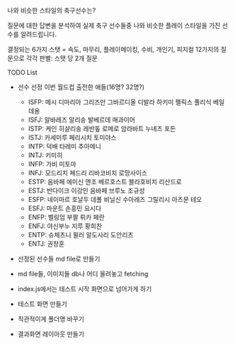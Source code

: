 나와 비슷한 스타일의 축구선수는?

질문에 대한 답변을 분석하여 실제 축구 선수들중 나와 비슷한 플레이 스타일을 가진 선수를 알려드립니다.

결정되는 6가지 스탯 = 속도, 마무리, 플레이메이킹, 수비, 개인기, 피지컬
12가지의 질문으로 각각 판별: 스탯 당 2개 질문

TODO List
 - 선수 선정 이번 월드컵 출전한 애들(16명? 32명?)
    * ISFP: 메시 디마리아 그리즈만 그바르디올 디발라 하키미 펠릭스 풀리식 베일 데용
    * ISFJ: 알바레즈 알리송 발베르데 매과이어
    * ISTP: 케인 히샬리송 레반돞 로메로 암라바트 누녜즈 포든
    * ISTJ: 카세미루 페리시치 토미야스
    * INTP: 덕배 타레미 추아메니
    * INTJ: 키미히
    * INFP: 가비 미토마
    * INFJ: 모드리치 페드리 리바코비치 로망사이스 
    * ESTP: 음바페 에미신 엔조 베르호스트 블라호비치 리산드로
    * ESTJ: 반다이크 이강인 음바페 브루노 조규성
    * ESFP: 네이마르 호날두 데폴 비닐신 수아레즈 그릴리시 아즈문 테오
    * ESFJ: 마운트 손흥민 요시다
    * ENFP: 벨링엄 부팔 뤼카 페란
    * ENFJ: 야신부누 지루 황희찬
    * ENTP: 슈체츠니 뮐러 알도사리 도안리츠
    * ENTJ: 권창훈
    
 - 선정된 선수들 md file로 만들기
 - md file들, 이미지들 db나 어디 올려놓고 fetching
 - index.js에서는 테스트 시작 화면으로 넘어가게 하기
 - 테스트 화면 만들기
 - 직관적이게 폴더명 바꾸기
 - 결과화면 레이아웃 만들기
